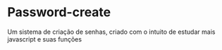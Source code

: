 # Password-create
Um sistema de criação de senhas, criado com o intuito de estudar mais javascript e suas funções

